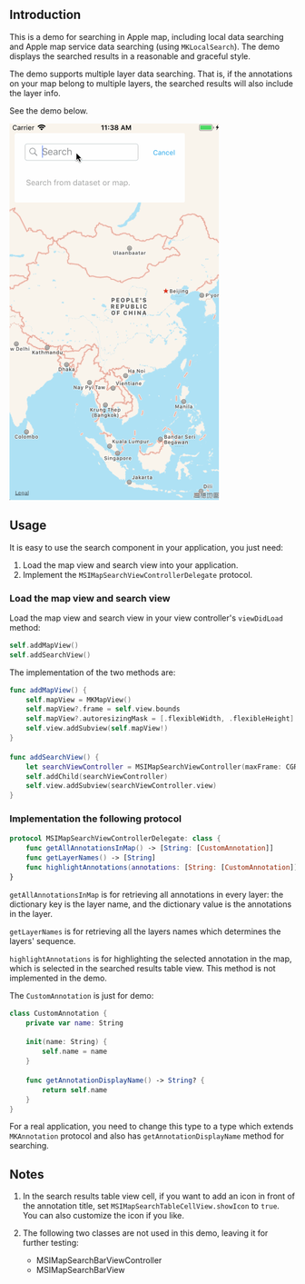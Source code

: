 ## Introduction

This is a demo for searching in Apple map, including local data searching and Apple map service data searching (using `MKLocalSearch`). The demo displays the searched results in a reasonable and graceful style.

The demo supports multiple layer data searching. That is, if the annotations on your map belong to multiple layers, the searched results will also include the layer info.

See the demo below.

![map search demo](Demo.gif)

## Usage
It is easy to use the search component in your application, you just need:

1. Load the map view and search view into your application.
2. Implement the `MSIMapSearchViewControllerDelegate` protocol.

### Load the map view and search view

Load the map view and search view in your view controller's `viewDidLoad` method:

```swift
self.addMapView()
self.addSearchView()
```
The implementation of the two methods are:

```swift
func addMapView() {
    self.mapView = MKMapView()
    self.mapView?.frame = self.view.bounds
    self.mapView?.autoresizingMask = [.flexibleWidth, .flexibleHeight]
    self.view.addSubview(self.mapView!)
}

func addSearchView() {
    let searchViewController = MSIMapSearchViewController(maxFrame: CGRect(x: 10, y: 20, width: 300, height: self.view.bounds.size.height - 20 - 20), delegate: self, mapView: self.mapView!)
    self.addChild(searchViewController)
    self.view.addSubview(searchViewController.view)
}
```

### Implementation the following protocol 

```swift
protocol MSIMapSearchViewControllerDelegate: class {
    func getAllAnnotationsInMap() -> [String: [CustomAnnotation]]
    func getLayerNames() -> [String]
    func highlightAnnotations(annotations: [String: [CustomAnnotation]])
}
```

`getAllAnnotationsInMap` is for retrieving all annotations in every layer: the dictionary key is the layer name, and the dictionary value is the annotations in the layer.

`getLayerNames` is for retrieving all the layers names which determines the layers' sequence.

`highlightAnnotations` is for highlighting the selected annotation in the map, which is selected in the searched results table view. This method is not implemented in the demo.

The `CustomAnnotation` is just for demo:

```swift
class CustomAnnotation {
    private var name: String

    init(name: String) {
        self.name = name
    }

    func getAnnotationDisplayName() -> String? {
        return self.name
    }
}
```

For a real application, you need to change this type to a type which extends `MKAnnotation` protocol and also has `getAnnotationDisplayName` method for searching.

## Notes

1. In the search results table view cell, if you want to add an icon in front of the annotation title, set `MSIMapSearchTableCellView.showIcon` to `true`. You can also customize the icon if you like.

2. The following two classes are not used in this demo, leaving it for further testing:

   * MSIMapSearchBarViewController
   * MSIMapSearchBarView
